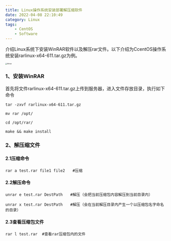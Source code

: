 ```yaml
---
title: Linux操作系统安装部署解压缩软件
date: 2022-04-08 22:10:49
category: Linux
tags: 
    - CentOS
    - Software
---
```


介绍Linux系统下安装WinRAR软件以及解压rar文件。以下介绍为CcentOS操作系统安装rarlinux-x64-611.tar.gz为例。

<img src="https://s2.loli.net/2022/06/06/keUIBpdPHlvCWZV.jpg" alt="Winrar" style="zoom:33%;" />

### 1、安装WinRAR

首先将文件rarlinux-x64-611.tar.gz上传到服务器，进入文件存放目录，执行如下命令

```
tar -zxvf rarlinux-x64-611.tar.gz

mv rar /opt/

cd /opt/rar/

make && make install
```

### 2、解压缩文件

#### 2.1压缩命令

```
rar a test.rar file1 file2　　#压缩
```

#### 2.2解压命令

```
unrar e test.rar DestPath　　#解压（会把当前压缩包内容解压到当前目录内）

unrar x test.rar DestPath　　#解压（会在当前解压目录内产生一个以压缩包名字命名的目录）
```

#### 2.3查看压缩包文件

```
rar l test.rar	#查看rar压缩包内的文件
```

